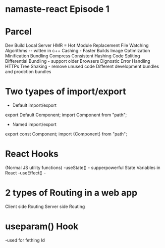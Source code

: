 # namaste-react Episode 1

# Parcel
Dev Build
Local Server
HMR = Hot Module Replacement
File Watching Algorithms -- witten in c++
Cashing - Faster Builds
Image Optimization
Minification
Bundling 
Compress
Consistent Hashing
Code Spliting
Differential Bundling - support older Browsers
Dignostic
Error Handling
HTTPs
Tree Shaking - remove unused code
Different development bundles and prodction bundles

# Two tyapes of import/export

- Default import/export

export Default Component;
import Component from "path";

- Named import/export

export const Component;
import {Component} from "path";

# React Hooks

(Normal JS utility functions)
-useState() -  supperpowerful State Variables in React
-useEffect() - 

# 2 types of Routing in a web app
Client side Routing
Server side Routing

# useparam() Hook
-used for fething Id
